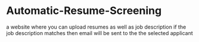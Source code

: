 # Automatic-Resume-Screening
a website where you can upload resumes as well as job description if the job description matches then email will be sent to the the selected applicant
